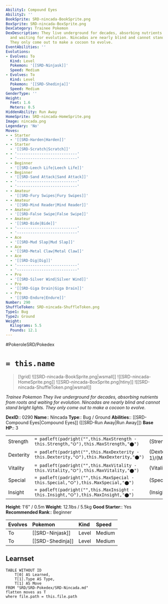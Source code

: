 ```yaml
---
Ability1: Compound Eyes
Ability2: ''
BookSprite: SRD-nincada-BookSprite.png
BoxSprite: SRD-nincada-BoxSprite.png
DexCategory: Trainee Pokemon
DexDescription: They live underground for decades, absorbing nutrients from roots
  and waiting for evolution. Nincadas are nearly blind and cannot stand bright lights.
  They only come out to make a cocoon to evolve.
EventAbilities: ''
Evolutions:
- Evolves: To
  Kind: Level
  Pokemon: '[[SRD-Ninjask]]'
  Speed: Medium
- Evolves: To
  Kind: Level
  Pokemon: '[[SRD-Shedinja]]'
  Speed: Medium
GenderType: ''
Height:
  Feet: 1.6
  Meters: 0.5
HiddenAbility: Run Away
HomeSprite: SRD-nincada-HomeSprite.png
Image: nincada.png
Legendary: 'No'
Moves:
- - Starter
  - '[[SRD-Harden|Harden]]'
- - Starter
  - '[[SRD-Scratch|Scratch]]'
- - '---------------------------'
  - '---------------------------'
- - Beginner
  - '[[SRD-Leech Life|Leech Life]]'
- - Beginner
  - '[[SRD-Sand Attack|Sand Attack]]'
- - '---------------------------'
  - '---------------------------'
- - Amateur
  - '[[SRD-Fury Swipes|Fury Swipes]]'
- - Amateur
  - '[[SRD-Mind Reader|Mind Reader]]'
- - Amateur
  - '[[SRD-False Swipe|False Swipe]]'
- - Amateur
  - '[[SRD-Bide|Bide]]'
- - '---------------------------'
  - '---------------------------'
- - Ace
  - '[[SRD-Mud Slap|Mud Slap]]'
- - Ace
  - '[[SRD-Metal Claw|Metal Claw]]'
- - Ace
  - '[[SRD-Dig|Dig]]'
- - '---------------------------'
  - '---------------------------'
- - Pro
  - '[[SRD-Silver Wind|Silver Wind]]'
- - Pro
  - '[[SRD-Giga Drain|Giga Drain]]'
- - Pro
  - '[[SRD-Endure|Endure]]'
Number: 290
ShuffleToken: SRD-nincada-ShuffleToken.png
Type1: Bug
Type2: Ground
Weight:
  Kilograms: 5.5
  Pounds: 12.1
---
```


#PokeroleSRD/Pokedex

# `= this.name`

> [!grid]
> ![[SRD-nincada-BookSprite.png|wsmall]]
> ![[SRD-nincada-HomeSprite.png]]
> ![[SRD-nincada-BoxSprite.png|htiny]]
> ![[SRD-nincada-ShuffleToken.png|wsmall]]


*Trainee Pokemon*
*They live underground for decades, absorbing nutrients from roots and waiting for evolution. Nincadas are nearly blind and cannot stand bright lights. They only come out to make a cocoon to evolve.*

**DexID**:: 0290
**Name**:: Nincada
**Type**:: Bug / Ground
**Abilities**:: [[SRD-Compound Eyes|Compound Eyes]] ([[SRD-Run Away|Run Away]])
**Base HP**:: 3

|           |                                                                                        |                                          |
| --------- | -------------------------------------------------------------------------------------- | ---------------------------------------- |
| Strength  | `= padleft(padright("",this.MaxStrength - this.Strength,"⭘"),this.MaxStrength,"⬤")`    | (Strength::2)/(MaxStrength::4)   |
| Dexterity | `= padleft(padright("",this.MaxDexterity - this.Dexterity,"⭘"),this.MaxDexterity,"⬤")` | (Dexterity:: 1)/(MaxDexterity::3) |
| Vitality  | `= padleft(padright("",this.MaxVitality - this.Vitality,"⭘"),this.MaxVitality,"⬤")`    | (Vitality::2)/(MaxVitality::5)   |
| Special   | `= padleft(padright("",this.MaxSpecial - this.Special,"⭘"),this.MaxSpecial,"⬤")`       | (Special::1)/(MaxSpecial::3)     |
| Insight   | `= padleft(padright("",this.MaxInsight - this.Insight,"⭘"),this.MaxInsight,"⬤")`       | (Insight::1)/(MaxInsight::3)     |

**Height**: 1'6" / 0.5m
**Weight**: 12.1lbs / 5.5kg
**Good Starter**:: Yes
**Recommended Rank**:: Beginner

| Evolves   | Pokemon          | Kind   | Speed   |
|:----------|:-----------------|:-------|:--------|
| To        | [[SRD-Ninjask]]  | Level  | Medium  |
| To        | [[SRD-Shedinja]] | Level  | Medium  |

## Learnset

```dataview
TABLE WITHOUT ID
    T[0] AS Learned,
    T[1].Type AS Type,
    T[1] AS Move
FROM "SRD/SRD-Pokedex/SRD-Nincada.md"
flatten moves as T
where file.path = this.file.path
```
